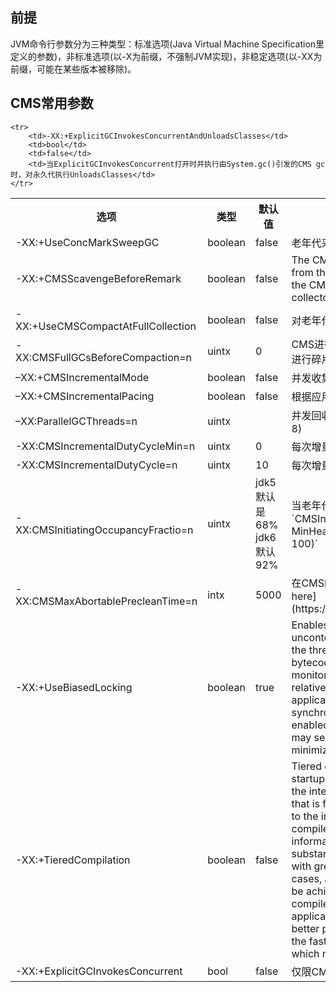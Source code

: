## 前提
JVM命令行参数分为三种类型：标准选项(Java Virtual Machine Specification里定义的参数)，非标准选项(以-X为前缀，不强制JVM实现)，非稳定选项(以-XX为前缀，可能在某些版本被移除)。

## CMS常用参数
<table>
    <tbody><tr>
        <th>选项</th>
        <th>类型</th>
        <th>默认值</th>
        <th>备注</th>
    </tr>
    <tr>
        <td>-XX:+UseConcMarkSweepGC</td>
        <td>boolean</td>
        <td>false</td>
        <td>老年代采用CMS收集器收集</td>
    </tr>
    <tr>
        <td>-XX:+CMSScavengeBeforeRemark</td>
        <td>boolean</td>
        <td>false</td>
        <td>The CMSScavengeBeforeRemark forces scavenge invocation from the CMS-remark phase (from within the VM thread
            as the CMS-remark operation is executed in the foreground collector).
        </td>
    </tr>
    <tr>
        <td>-XX:+UseCMSCompactAtFullCollection</td>
        <td>boolean</td>
        <td>false</td>
        <td>对老年代进行压缩，可以消除碎片，但是可能会带来性能消耗</td>
    </tr>
    <tr>
        <td>-XX:CMSFullGCsBeforeCompaction=n</td>
        <td>uintx</td>
        <td>0</td>
        <td>CMS进行n次full gc后进行一次压缩。如果n=0,每次full gc后都会进行碎片压缩。如果n=0,每次full gc后都会进行碎片压缩</td>
    </tr>
    <tr>
        <td>–XX:+CMSIncrementalMode</td>
        <td>boolean</td>
        <td>false</td>
        <td>并发收集递增进行，周期性把cpu资源让给正在运行的应用</td>
    </tr>
    <tr>
        <td>–XX:+CMSIncrementalPacing</td>
        <td>boolean</td>
        <td>false</td>
        <td>根据应用程序的行为自动调整每次执行的垃圾回收任务的数量</td>
    </tr>
    <tr>
        <td>–XX:ParallelGCThreads=n</td>
        <td>uintx</td>
        <td></td>
        <td>并发回收线程数量：(ncpus &lt;= 8) ? ncpus : 3 + ((ncpus * 5) / 8)</td>
    </tr>
    <tr>
        <td>-XX:CMSIncrementalDutyCycleMin=n</td>
        <td>uintx</td>
        <td>0</td>
        <td>每次增量回收垃圾的占总垃圾回收任务的最小比例</td>
    </tr>
    <tr>
        <td>-XX:CMSIncrementalDutyCycle=n</td>
        <td>uintx</td>
        <td>10</td>
        <td>每次增量回收垃圾的占总垃圾回收任务的比例</td>
    </tr>
    <tr>
        <td>-XX:CMSInitiatingOccupancyFractio=n</td>
        <td>uintx</td>
        <td>jdk5 默认是68% jdk6默认92%</td>
        <td>当老年代内存使用达到n%,开始回收。`CMSInitiatingOccupancyFraction = (100 - MinHeapFreeRatio) + (CMSTriggerRatio *
            MinHeapFreeRatio / 100)`
        </td>
    </tr>
    <tr>
        <td>-XX:CMSMaxAbortablePrecleanTime=n</td>
        <td>intx</td>
        <td>5000</td>
        <td>在CMS的preclean阶段开始前，等待minor gc的最大时间。[see here](https://blogs.oracle.com/jonthecollector/entry/did_you_know)
        </td>
    </tr>
    <tr>
        <td>-XX:+UseBiasedLocking</td>
        <td>boolean</td>
        <td>true</td>
        <td>Enables a technique for improving the performance of uncontended synchronization. An object is "biased"
            toward the thread which first acquires its monitor via a `monitorenter` bytecode or synchronized method
            invocation; subsequent monitor-related operations performed by that thread are relatively much faster on
            multiprocessor machines. Some applications with significant amounts of uncontended synchronization may
            attain significant speedups with this flag enabled; some applications with certain patterns of locking may
            see slowdowns, though attempts have been made to minimize the negative impact.
        </td>
    </tr>
    <tr>
        <td>-XX:+TieredCompilation</td>
        <td>boolean</td>
        <td>false</td>
        <td>
            Tiered compilation, introduced in Java SE 7, brings client startup speeds to the server VM. Normally, a
            server VM uses the interpreter to collect profiling information about methods that is fed into the compiler.
            In the tiered scheme, in addition to the interpreter, the client compiler is used to generate compiled
            versions of methods that collect profiling information about themselves. Since the compiled code is
            substantially faster than the interpreter, the program executes with greater performance during the
            profiling phase. In many cases, a startup that is even faster than with the client VM can be achieved
            because the final code produced by the server compiler may be already available during the early stages of
            application initialization. The tiered scheme can also achieve better peak performance than a regular server
            VM because the faster profiling phase allows a longer period of profiling, which may yield better
            optimization.
        </td>
    </tr>
    <tr>
        <td>-XX:+ExplicitGCInvokesConcurrent</td>
        <td>bool</td>
        <td>false</td>
        <td>仅限CMS时使用，把System.gc()变成一次CMS执行</td>
    </tr>

    <tr>
        <td>-XX:+ExplicitGCInvokesConcurrentAndUnloadsClasses</td>
        <td>bool</td>
        <td>false</td>
        <td>当ExplicitGCInvokesConcurrent打开时并执行由System.gc()引发的CMS gc时，对永久代执行UnloadsClasses</td>
    </tr>

</tbody></table>
